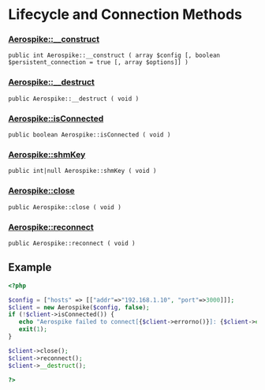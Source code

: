 
# Lifecycle and Connection Methods

### [Aerospike::__construct](aerospike_construct.md)
```
public int Aerospike::__construct ( array $config [, boolean $persistent_connection = true [, array $options]] )
```

### [Aerospike::__destruct](aerospike_destruct.md)
```
public Aerospike::__destruct ( void )
```

### [Aerospike::isConnected](aerospike_isconnected.md)
```
public boolean Aerospike::isConnected ( void )
```

### [Aerospike::shmKey](aerospike_shmkey.md)
```
public int|null Aerospike::shmKey ( void )
```

### [Aerospike::close](aerospike_close.md)
```
public Aerospike::close ( void )
```

### [Aerospike::reconnect](aerospike_reconnect.md)
```
public Aerospike::reconnect ( void )
```

## Example

```php
<?php

$config = ["hosts" => [["addr"=>"192.168.1.10", "port"=>3000]]];
$client = new Aerospike($config, false);
if (!$client->isConnected()) {
   echo "Aerospike failed to connect[{$client->errorno()}]: {$client->error()}\n";
   exit(1);
}

$client->close();
$client->reconnect();
$client->__destruct();

?>
```
